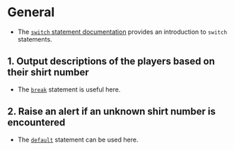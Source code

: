 # General

- The [`switch` statement documentation][switch-statement] provides an introduction to `switch` statements.

## 1. Output descriptions of the players based on their shirt number

- The [`break`][break] statement is useful here.

## 2. Raise an alert if an unknown shirt number is encountered

- The [`default`][default] statement can be used here.

[switch-statement]: https://docs.oracle.com/javase/tutorial/java/nutsandbolts/switch.html
[break]: https://www.w3schools.com/java/ref_keyword_break.asp
[default]: https://www.w3schools.com/java/ref_keyword_default.asp
